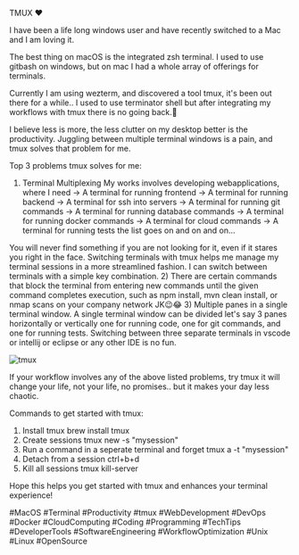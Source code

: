 TMUX ❤️

I have been a life long windows user and have recently switched to a Mac and I am loving it.

The best thing on macOS is the integrated zsh terminal. I used to use gitbash on windows, but on mac I had a whole array of offerings for terminals.

Currently I am using wezterm, and discovered a tool tmux, it's been out there for a while.. I used to use terminator shell but after integrating my workflows with tmux there is no going back.🚀

I believe less is more, the less clutter on my desktop better is the productivity. Juggling between multiple terminal windows is a pain, and tmux solves that problem for me.

Top 3 problems tmux solves for me:

1. Terminal Multiplexing
   My works involves developing webapplications, where I need
   -> A terminal for running frontend
   -> A terminal for running backend
   -> A terminal for ssh into servers
   -> A terminal for running git commands
   -> A terminal for running database commands
   -> A terminal for running docker commands
   -> A terminal for cloud commands
   -> A terminal for running tests
   the list goes on and on and on...

You will never find something if you are not looking for it, even if it stares you right in the face. Switching terminals with tmux helps me manage my terminal sessions in a more streamlined fashion. I can switch between terminals with a simple key combination. 2) There are certain commands that block the terminal from entering new commands until the given command completes execution, such as npm install, mvn clean install, or nmap scans on your company network JK😉😂 3) Multiple panes in a single terminal window. A single terminal window can be divided let's say 3 panes horizontally or vertically one for running code, one for git commands, and one for running tests. Switching between three separate terminals in vscode or intellij or eclipse or any other IDE is no fun.

![tmux](./assets/images/tmux-love/main.png)

If your workflow involves any of the above listed problems, try tmux it will change your life, not your life, no promises.. but it makes your day less chaotic.

Commands to get started with tmux:

1. Install tmux
   brew install tmux
2. Create sessions
   tmux new -s "mysession"
3. Run a command in a seperate terminal and forget
   tmux a -t "mysession"
4. Detach from a session
   ctrl+b+d
5. Kill all sessions
   tmux kill-server

Hope this helps you get started with tmux and enhances your terminal experience!

#MacOS #Terminal #Productivity #tmux #WebDevelopment #DevOps #Docker #CloudComputing #Coding #Programming #TechTips #DeveloperTools #SoftwareEngineering #WorkflowOptimization #Unix #Linux #OpenSource
